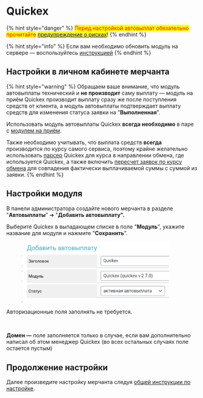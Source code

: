 # Quickex

{% hint style="danger" %}
<mark style="color:red;">Перед настройкой автовыплат обязательно прочитайте</mark> [<mark style="color:blue;">предупреждение о рисках</mark>](https://premium.gitbook.io/main/osnovnye-nastroiki/merchanty-i-avtovyplaty/avtovyplaty/preduprezhdenie-o-riskakh)<mark style="color:blue;">!</mark>
{% endhint %}

{% hint style="info" %}
Если вам необходимо обновить модуль на сервере — воспользуйтесь [инструкцией](https://premium.gitbook.io/main/osnovnye-nastroiki/faq/obnovlenie-failov-skripta-na-servere/kak-obnovit-faily-na-servere#moduli-merchantov-i-avtovyplat)
{% endhint %}

## Настройки в личном кабинете мерчанта <a href="#nastroiki-v-lichnom-kabinete-merchanta" id="nastroiki-v-lichnom-kabinete-merchanta"></a>

{% hint style="warning" %}
Обращаем ваше внимание, что модуль автовыплаты технический и **не производит** саму выплату — модуль на приём Quickex производит выплату сразу же после поступления средств от клиента, а модуль автовыплаты подтверждает выплату средств для изменения статуса заявки на "**Выполненная**".&#x20;

Использовать модуль автовыплаты Quickex **всегда необходимо** в паре с [модулем на приём](https://premium.gitbook.io/main/osnovnye-nastroiki/merchanty-i-avtovyplaty/merchanty/quickex).

Также необходимо учитывать, что выплата средств **всегда** производится по курсу самого сервиса, поэтому крайне желательно использовать [парсер](https://premium.gitbook.io/main/osnovnye-nastroiki/valyuty-i-napravleniya-obmena/kursy-valyut/parser-kursov-valyut-parsery-2.0) Quickex для курса в направлении обмена, где используется Quickex, а также включить [пересчет заявок по курсу обмена](https://premium.gitbook.io/main/osnovnye-nastroiki/valyuty-i-napravleniya-obmena/sozdanie-novogo-napravleniya#pereschet-po-kursu-obmena) для совпадения фактически выплачиваемой суммы с суммой из заявки.
{% endhint %}

## Настройки модуля <a href="#nastroiki-modulya" id="nastroiki-modulya"></a>

В панели администратора создайте нового мерчанта в разделе "**Автовыплаты**" ➔ "**Добавить автовыплату".**

Выберите Quickex в выпадающем списке в поле "**Модуль**", укажите название для модуля и нажмите "**Сохранить**".

<figure><img src="../../../.gitbook/assets/image (88).png" alt="" width="389"><figcaption></figcaption></figure>

Авторизационные поля заполнять не требуется.

<figure><img src="https://premium.gitbook.io/~gitbook/image?url=https%3A%2F%2F2574066779-files.gitbook.io%2F%7E%2Ffiles%2Fv0%2Fb%2Fgitbook-x-prod.appspot.com%2Fo%2Fspaces%252Fm9kqZXsNykrN6VyxxXBO%252Fuploads%252Fhcpgo0esYP63gs8hEYlt%252Fimage.png%3Falt%3Dmedia%26token%3D601c0074-951c-408a-b11c-7856129e1e3d&#x26;width=768&#x26;dpr=4&#x26;quality=100&#x26;sign=1fde9588&#x26;sv=2" alt="" width="563"><figcaption></figcaption></figure>

**Домен —** поле заполняется только в случае, если вам дополнительно написал об этом менеджер Quickex (во всех остальных случаях поле остается пустым)

## Продолжение настройки

Далее произведите настройку мерчанта следуя [общей инструкции по настройке](https://premium.gitbook.io/rukovodstvo-polzovatelya/osnovnye-nastroiki/merchanty-i-avtovyplaty/avtovyplaty/obshie-nastroiki-merchantov-avtovyplat).

